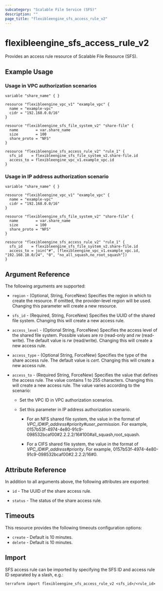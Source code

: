 ```yaml
---
subcategory: "Scalable File Service (SFS)"
description: ""
page_title: "flexibleengine_sfs_access_rule_v2"
---
```


# flexibleengine_sfs_access_rule_v2

Provides an access rule resource of Scalable File Resource (SFS).

## Example Usage

### Usage in VPC authorization scenarios

```hcl
variable "share_name" { }

resource "flexibleengine_vpc_v1" "example_vpc" {
  name = "example-vpc"
  cidr = "192.168.0.0/16"
}

resource "flexibleengine_sfs_file_system_v2" "share-file" {
  name        = var.share_name
  size        = 100
  share_proto = "NFS"
}

resource "flexibleengine_sfs_access_rule_v2" "rule_1" {
  sfs_id    = flexibleengine_sfs_file_system_v2.share-file.id
  access_to = flexibleengine_vpc_v1.example_vpc.id
}
```

### Usage in IP address authorization scenario

```hcl
variable "share_name" { }

resource "flexibleengine_vpc_v1" "example_vpc" {
  name = "example-vpc"
  cidr = "192.168.0.0/16"
}

resource "flexibleengine_sfs_file_system_v2" "share-file" {
  name        = var.share_name
  size        = 100
  share_proto = "NFS"
}

resource "flexibleengine_sfs_access_rule_v2" "rule_1" {
  sfs_id    = flexibleengine_sfs_file_system_v2.share-file.id
  access_to = join("#", [flexibleengine_vpc_v1.example_vpc.id, "192.168.10.0/24", "0", "no_all_squash,no_root_squash"])
}
```

## Argument Reference

The following arguments are supported:

* `region` - (Optional, String, ForceNew) Specifies the region in which to create the resource.
  If omitted, the provider-level region will be used. Changing this parameter will create a new resource.

* `sfs_id` - (Required, String, ForceNew) Specifies the UUID of the shared file system.
  Changing this will create a new access rule.

* `access_level` - (Optional String, ForceNew) Specifies the access level of the shared file system. Possible values
  are *ro* (read-only and *rw* (read-write). The default value is *rw* (read/write).
  Changing this will create a new access rule.

* `access_type` - (Optional String, ForceNew) Specifies the type of the share access rule. The default value is *cert*.
  Changing this will create a new access rule.

* `access_to` - (Required String, ForceNew) Specifies the value that defines the access rule. The value contains 1 to
  255 characters. Changing this will create a new access rule. The value varies according to the scenario:
  + Set the VPC ID in VPC authorization scenarios.
  + Set this parameter in IP address authorization scenario.

    - For an NFS shared file system, the value in the format of *VPC_ID#IP_address#priority#user_permission*.
      For example, 0157b53f-4974-4e80-91c9-098532bcaf00#2.2.2.2/16#100#all_squash,root_squash.

    - For a CIFS shared file system, the value in the format of *VPC_ID#IP_address#priority*.
      For example, 0157b53f-4974-4e80-91c9-098532bcaf00#2.2.2.2/16#0.

## Attribute Reference

In addition to all arguments above, the following attributes are exported:

* `id` - The UUID of the share access rule.

* `status` - The status of the share access rule.

## Timeouts

This resource provides the following timeouts configuration options:

* `create` - Default is 10 minutes.
* `delete` - Default is 10 minutes.

## Import

SFS access rule can be imported by specifying the SFS ID and access rule ID separated by a slash, e.g.:

```shell
terraform import flexibleengine_sfs_access_rule_v2 <sfs_id>/<rule_id>
```
